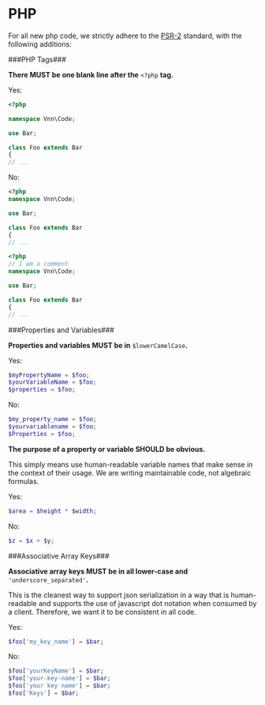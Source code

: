 PHP
===

For all new php code, we strictly adhere to the [PSR-2](https://github.com/php-fig/fig-standards/blob/master/accepted/PSR-2-coding-style-guide.md) standard, with the following additions:

###PHP Tags###

**There MUST be one blank line after the** `<?php` **tag.**

Yes:

```php
<?php

namespace Vnn\Code;

use Bar;

class Foo extends Bar
{
// ...
```

No:

```php
<?php
namespace Vnn\Code;

use Bar;

class Foo extends Bar
{
// ...
```

```php
<?php
// I am a comment
namespace Vnn\Code;

use Bar;

class Foo extends Bar
{
// ...
```

###Properties and Variables###

**Properties and variables MUST be in** `$lowerCamelCase`**.**

Yes:
```php
$myPropertyName = $foo;
$yourVariableName = $foo;
$properties = $foo;
```
    
No:
```php
$my_property_name = $foo;
$yourvariablename = $foo;
$Properties = $foo;
```
    
**The purpose of a property or variable SHOULD be obvious.**

This simply means use human-readable variable names that make sense in the context of their usage.  We are writing maintainable code, not algebraic formulas.

Yes:
```php
$area = $height * $width;
```
    
No:
```php
$z = $x + $y;
```
  
###Associative Array Keys###

**Associative array keys MUST be in all lower-case and** `'underscore_separated'`**.**

This is the cleanest way to support json serialization in a way that is human-readable and supports the use of javascript dot notation when consumed by a client.  Therefore, we want it to be consistent in all code.

Yes:
```php
$foo['my_key_name'] = $bar;
```
  
No:
```php
$foo['yourKeyName'] = $bar;
$foo['your-key-name'] = $bar;
$foo['your key name'] = $bar;
$foo['Keys'] = $bar;
```
